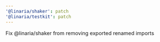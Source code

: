 ```yaml
---
'@linaria/shaker': patch
'@linaria/testkit': patch
---
```


Fix @linaria/shaker from removing exported renamed imports
